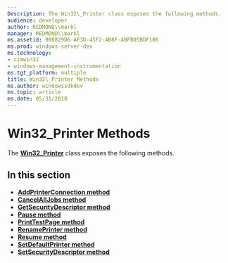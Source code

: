 ```yaml
---
Description: The Win32\_Printer class exposes the following methods.
audience: developer
author: REDMOND\\markl
manager: REDMOND\\markl
ms.assetid: 900829D6-AF3D-45F2-AB8F-ABFB05BDF106
ms.prod: windows-server-dev
ms.technology:
- cimwin32
- windows-management-instrumentation
ms.tgt_platform: multiple
title: Win32\_Printer Methods
ms.author: windowssdkdev
ms.topic: article
ms.date: 05/31/2018
---
```


# Win32\_Printer Methods

The [**Win32\_Printer**](win32-printer.md) class exposes the following methods.

## In this section

-   [**AddPrinterConnection method**](addprinterconnection-method-in-class-win32-printer.md)
-   [**CancelAllJobs method**](cancelalljobs-method-in-class-win32-printer.md)
-   [**GetSecurityDescriptor method**](getsecuritydescriptor-method-in-class-win32-printer.md)
-   [**Pause method**](pause-method-in-class-win32-printer.md)
-   [**PrintTestPage method**](printtestpage-method-in-class-win32-printer.md)
-   [**RenamePrinter method**](renameprinter-method-in-class-win32-printer.md)
-   [**Resume method**](resume-method-in-class-win32-printer.md)
-   [**SetDefaultPrinter method**](setdefaultprinter-method-in-class-win32-printer.md)
-   [**SetSecurityDescriptor method**](setsecuritydescriptor-method-in-class-win32-printer.md)

 

 



